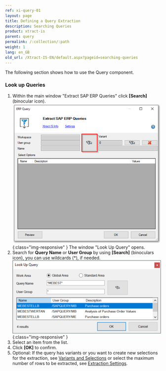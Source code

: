 ```yaml
---
ref: xi-query-01
layout: page
title: Defining a Query Extraction
description: Searching Queries
product: xtract-is
parent: query
permalink: /:collection/:path
weight: 1
lang: en_GB
old_url: /Xtract-IS-EN/default.aspx?pageid=searching-queries
---
```

The following section shows how to use the Query component.

### Look up Queries

1. Within the main window "Extract SAP ERP Queries" click **[Search]** (binocular icon).
![Query-Defining](/img/content/Query-DefiningExtraction.png){:class="img-responsive" }
The window "Look Up Query" opens.
2. Search for **Query Name** or **User Group** by using **[Search]** (binoculars icon), you can use wildcards (*), if needed.
![Query-Search](/img/content/Query-Search.png){:class="img-responsive" }
3. Select an item from the list. 
4. Click **[OK]** to confirm.
5. Optional: If the query has variants or you want to create new selections for the extraction, see [Variants and Selections](./variants-and-selections) or select the maximum number of rows to be extracted, see [Extraction Settings](./settings).
